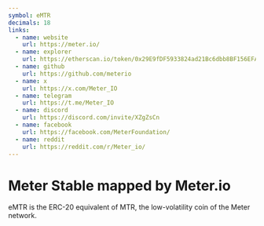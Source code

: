 ```yaml
---
symbol: eMTR
decimals: 18
links:
  - name: website
    url: https://meter.io/
  - name: explorer
    url: https://etherscan.io/token/0x29E9fDF5933824ad21Bc6dbb8BF156EFA3735e32
  - name: github
    url: https://github.com/meterio
  - name: x
    url: https://x.com/Meter_IO
  - name: telegram
    url: https://t.me/Meter_IO
  - name: discord
    url: https://discord.com/invite/XZgZsCn
  - name: facebook
    url: https://facebook.com/MeterFoundation/
  - name: reddit
    url: https://reddit.com/r/Meter_io/
---
```


# Meter Stable mapped by Meter.io

eMTR is the ERC-20 equivalent of MTR, the low-volatility coin of the Meter network.
